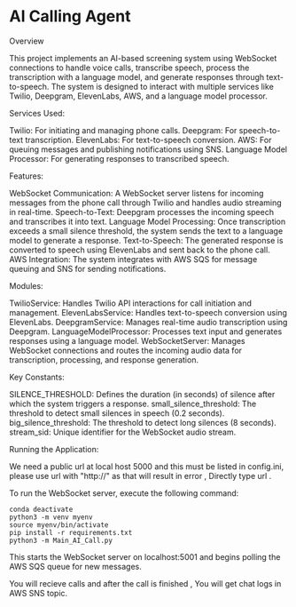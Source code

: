 # AI Calling Agent

Overview

This project implements an AI-based screening system using WebSocket connections to handle voice calls, transcribe speech, process the transcription with a language model, and generate responses through text-to-speech. The system is designed to interact with multiple services like Twilio, Deepgram, ElevenLabs, AWS, and a language model processor.

Services Used:

Twilio: For initiating and managing phone calls.
Deepgram: For speech-to-text transcription.
ElevenLabs: For text-to-speech conversion.
AWS: For queuing messages and publishing notifications using SNS.
Language Model Processor: For generating responses to transcribed speech.

Features:

WebSocket Communication: A WebSocket server listens for incoming messages from the phone call through Twilio and handles audio streaming in real-time.
Speech-to-Text: Deepgram processes the incoming speech and transcribes it into text.
Language Model Processing: Once transcription exceeds a small silence threshold, the system sends the text to a language model to generate a response.
Text-to-Speech: The generated response is converted to speech using ElevenLabs and sent back to the phone call.
AWS Integration: The system integrates with AWS SQS for message queuing and SNS for sending notifications.

Modules:

TwilioService: Handles Twilio API interactions for call initiation and management.
ElevenLabsService: Handles text-to-speech conversion using ElevenLabs.
DeepgramService: Manages real-time audio transcription using Deepgram.
LanguageModelProcessor: Processes text input and generates responses using a language model.
WebSocketServer: Manages WebSocket connections and routes the incoming audio data for transcription, processing, and response generation.

Key Constants:

SILENCE_THRESHOLD: Defines the duration (in seconds) of silence after which the system triggers a response.
small_silence_threshold: The threshold to detect small silences in speech (0.2 seconds).
big_silence_threshold: The threshold to detect long silences (8 seconds).
stream_sid: Unique identifier for the WebSocket audio stream.

Running the Application:

We need a public url at local host 5000 and this must be listed in config.ini, please use url with "http://" as that will result in error , Directly type url .

To run the WebSocket server, execute the following command:

	conda deactivate
	python3 -m venv myenv
	source myenv/bin/activate
	pip install -r requirements.txt
	python3 -m Main_AI_Call.py

This starts the WebSocket server on localhost:5001 and begins polling the AWS SQS queue for new messages.

You will recieve calls and after the call is finished , You will get chat logs in AWS SNS topic.
